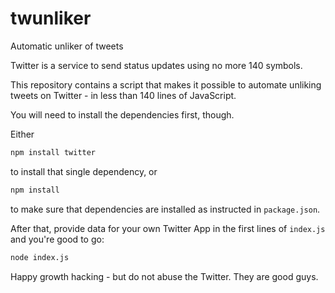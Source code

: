 # twunliker

Automatic unliker of tweets

Twitter is a service to send status updates using no more 140 symbols.

This repository contains a script that makes it possible to automate unliking tweets on Twitter - in less than 140 lines of JavaScript.

You will need to install the dependencies first, though.

Either

```bash
npm install twitter
```

to install that single dependency, or

```bash
npm install
```

to make sure that dependencies are installed as instructed in `package.json`.

After that, provide data for your own Twitter App in the first lines of `index.js` and you're good to go:

```bash
node index.js
```

Happy growth hacking - but do not abuse the Twitter. They are good guys.